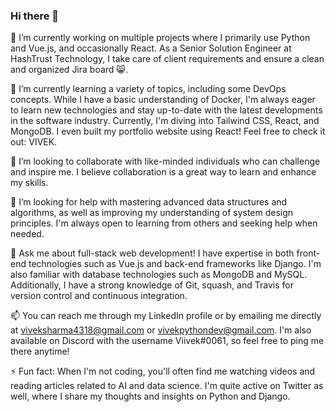### Hi there 👋

🔭 I’m currently working on multiple projects where I primarily use Python and Vue.js, and occasionally React. As a Senior Solution Engineer at HashTrust Technology, I take care of client requirements and ensure a clean and organized Jira board 😸.

🌱 I’m currently learning a variety of topics, including some DevOps concepts. While I have a basic understanding of Docker, I'm always eager to learn new technologies and stay up-to-date with the latest developments in the software industry. Currently, I'm diving into Tailwind CSS, React, and MongoDB. I even built my portfolio website using React! Feel free to check it out: VIVEK.

👯 I’m looking to collaborate with like-minded individuals who can challenge and inspire me. I believe collaboration is a great way to learn and enhance my skills.

🤔 I’m looking for help with mastering advanced data structures and algorithms, as well as improving my understanding of system design principles. I'm always open to learning from others and seeking help when needed.

💬 Ask me about full-stack web development! I have expertise in both front-end technologies such as Vue.js and back-end frameworks like Django. I'm also familiar with database technologies such as MongoDB and MySQL. Additionally, I have a strong knowledge of Git, squash, and Travis for version control and continuous integration.

📫 You can reach me through my LinkedIn profile or by emailing me directly at viveksharma4318@gmail.com or vivekpythondev@gmail.com. I'm also available on Discord with the username Viivek#0061, so feel free to ping me there anytime!

⚡ Fun fact: When I'm not coding, you'll often find me watching videos and reading articles related to AI and data science. I'm quite active on Twitter as well, where I share my thoughts and insights on Python and Django.
